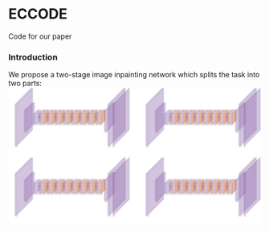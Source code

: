 # ECCODE
Code for our paper
### Introduction
We propose a two-stage image inpainting network which splits the task into two parts: 
![image](https://github.com/LIZHJUN/ECCODE/blob/main/EdgeConnect.png)
![image](https://github.com/LIZHJUN/ECCODE/blob/main/EdgeConnect.png)
